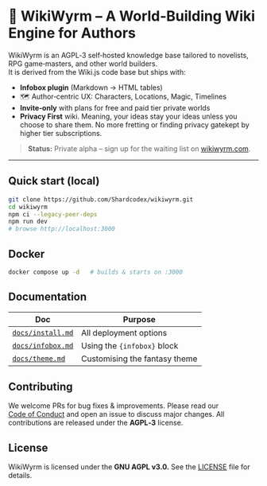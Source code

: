# 🐉 **WikiWyrm** – A World‑Building Wiki Engine for Authors

WikiWyrm is an AGPL‑3 self‑hosted knowledge base tailored to novelists, RPG game‑masters, and other world builders.  
It is derived from the Wiki.js code base but ships with:

* **Infobox plugin** (Markdown → HTML tables)
* 🗺️ Author‑centric UX: Characters, Locations, Magic, Timelines
* **Invite‑only** with plans for free and paid tier private worlds
*  **Privacy First** wiki. Meaning, your ideas stay your ideas unless you choose to share them. No more fretting or finding privacy gatekept by higher tier subscriptions.

> **Status:** Private alpha – sign up for the waiting list on [wikiwyrm.com](https://wikiwyrm.com).

---

## Quick start (local)
```bash
git clone https://github.com/Shardcodex/wikiwyrm.git
cd wikiwyrm
npm ci --legacy-peer-deps
npm run dev
# browse http://localhost:3000
```

## Docker
```bash
docker compose up -d   # builds & starts on :3000
```
## Documentation
| Doc | Purpose |
|-----|---------|
| [`docs/install.md`](docs/install.md) | All deployment options |
| [`docs/infobox.md`](docs/infobox.md) | Using the `{infobox}` block |
| [`docs/theme.md`](docs/theme.md) | Customising the fantasy theme |

## Contributing
We welcome PRs for bug fixes & improvements. Please read our [Code of Conduct](/CODE_OF_CONDUCT.md) and open an issue to discuss major changes. All contributions are released under the **AGPL‑3** license.

## License
WikiWyrm is licensed under the **GNU AGPL v3.0.** See the [LICENSE](/license.md) file for details.
